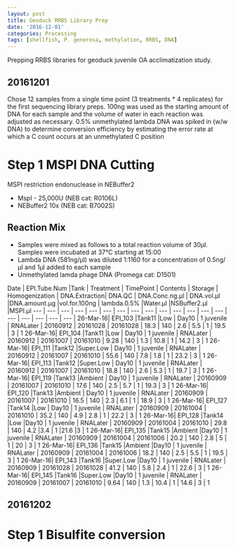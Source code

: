 ```yaml
---
layout: post
title: Geoduck RRBS Library Prep
date: '2016-12-01'
categories: Processing
tags: [shellfish, P. generosa, methylation, RRBS, DNA]
---
```


Prepping RRBS libraries for geoduck juvenile OA acclimatization study.

## 20161201
Chose 12 samples from a single time point (3 treatments * 4 replicates) for the first sequencing library preps. 100ng was used as the starting amount of DNA for each sample and the volume of water in each reaction was adjusted as necessary. 0.5% unmethylated lambda DNA was spiked in (w/w DNA) to determine conversion efficiency by estimating the error rate at which a C count occurs at an unmethylated C position

# Step 1 MSPI DNA Cutting
MSPI restriction endonuclease in NEBuffer2

* MspI - 25,000U (NEB cat: R0106L)
* NEBuffer2 10x (NEB cat: B7002S)

## Reaction Mix
* Samples were mixed as follows to a total reaction volume of 30µl. Samples were incubated at 37°C starting at 15:00 
* Lambda DNA (581ng/µl) was diluted 1:1160 for a concentration of 0.5ng/µl and 1µl added to each sample
* Unmethylated lamda phage DNA (Promega cat: D1501)

Date    | EPI.Tube.Num    |Tank    | Treatment    | TimePoint    | Contents    | Storage    | Homogenization    | DNA.Extraction|     DNA.QC |    DNA.Conc.ng.µl |    DNA.vol.µl     |DNA.amount.µg     |vol.for.100ng |    lambda.0.5%     |Water.µl     |NSBuffer2.µl     |MSPI.µl
--- | --- | --- | --- | --- | --- | --- | --- | --- | --- | --- | --- | --- | --- | --- | --- | --- | --- | --- |
26-Mar-16|    EPI_103    |Tank11     |Low    | Day10    | 1 juvenile |    RNALater |    20160912 |    20161028 |    20161028 |    18.3 |    140 |    2.6 |    5.5 |    1 |    19.5 |    3  |    1
26-Mar-16|    EPI_104    |Tank11     |Low    | Day10    | 1 juvenile |    RNALater |    20160912 |    20161007 |    20161010 |    9.28 |    140 |    1.3 |    10.8 |    1 |    14.2 |    3  |    1
26-Mar-16|    EPI_111    |Tank12     |Super.Low    | Day10 |    1 juvenile |    RNALater |    20160912 |    20161007 |    20161010 |    55.6 |    140 |    7.8 |    1.8 |    1 |    23.2 |    3  |    1
26-Mar-16|    EPI_113    |Tank12     |Super.Low    | Day10    | 1 juvenile |    RNALater |    20160912 |    20161007 |    20161010 |    18.8 |    140 |    2.6 |    5.3 |    1 |    19.7 |    3  |    1
26-Mar-16|    EPI_119    |Tank13     |Ambient    | Day10    | 1 juvenile |    RNALater |    20160909 |    20161007 |    20161010 |    17.6 |    140 |    2.5 |    5.7 |    1 |    19.3 |    3  |    1
26-Mar-16|    EPI_120    |Tank13     |Ambient    | Day10    | 1 juvenile |    RNALater |    20160909 |    20161007 |    20161010 |    16.5 |    140 |    2.3 |    6.1 |    1 |    18.9 |    3  |    1
26-Mar-16|    EPI_127    |Tank14     |Low    | Day10    | 1 juvenile |    RNALater |    20160909 |    20161004 |    20161010 |    35.2 |    140 |    4.9 |    2.8 |    1 |    22.2 |    3  |    1
26-Mar-16|    EPI_128    |Tank14     |Low     |Day10    | 1 juvenile |    RNALater |    20160909 |    20161004 |    20161010 |    29.8 |    140 |    4.2     |3.4 |    1     |21.6     |3  |    1
26-Mar-16|    EPI_135    |Tank15     |Ambient     |Day10    | 1 juvenile |    RNALater |    20160909 |    20161004 |    20161006 |    20.2 |    140 |    2.8 |    5 |    1 |    20 |    3  |    1
26-Mar-16|    EPI_136    |Tank15     |Ambient     |Day10    | 1 juvenile |    RNALater |    20160909 |    20161004 |    20161006 |    18.2 |    140 |    2.5 |    5.5 |    1 |    19.5 |    3  |    1
26-Mar-16|    EPI_143    |Tank16     |Super.Low     |Day10    | 1 juvenile |    RNALater |    20160909 |    20161028 |    20161028 |    41.2 |    140 |    5.8 |    2.4 |    1 |    22.6 |    3  |    1
26-Mar-16|    EPI_145    |Tank16     |Super.Low     |Day10    | 1 juvenile |    RNALater |    20160909 |    20161007 |    20161010 |    9.64 |    140 |    1.3 |    10.4 |    1 |    14.6 |    3  |    1


## 20161202

# Step 1 Bisulfite conversion
